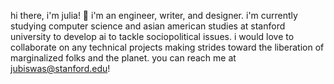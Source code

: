 hi there, i'm julia! 👋 
i'm an engineer, writer, and designer. 
i'm currently studying computer science and asian american studies at stanford university to develop ai to tackle sociopolitical issues. 
i would love to collaborate on any technical projects making strides toward the liberation of marginalized folks and the planet. you can reach me at jubiswas@stanford.edu!
